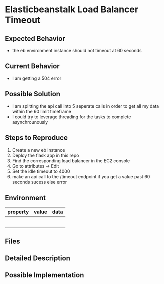 # Elasticbeanstalk Load Balancer Timeout
<!--- Provide a general summary of the issue in the Title above -->

## Expected Behavior
* the eb environment instance should not timeout at 60 seconds
<!--- Tell us what should happen -->

## Current Behavior
* I am getting a 504 error
<!--- Tell us what happens instead of the expected behavior -->

## Possible Solution
* I am splitting the api call into 5 seperate calls in order to get all my data within the 60 limit timeframe
* I could try to leverage threading for the tasks to complete asynchrounously


<!--- Not obligatory, but suggest a fix/reason for the bug, -->

## Steps to Reproduce

<!--- Provide a link to a live example, or an unambiguous set of steps to -->
<!--- reproduce this bug. Include code to reproduce, if relevant -->
1. Create a new eb instance
2. Deploy the flask app in this repo
3. Find the corresponding load balancer in the EC2 console
4. Go to attributes -> Edit
5. Set the idle timeout to 4000
6. make an api call to the /timeout endpoint if you get a value past 60 seconds sucess else error

## Environment
|property|value|data|
|:------|:------:|------|
||||
||||
||||
||||
||||
||||

## Files
<!-- paste snippets as well as upload files -->




<!--- How has this issue affected you? What are you trying to accomplish? -->
<!--- Providing context helps us come up with a solution that is most useful in the real world -->

<!--- Provide a general summary of the issue in the Title above -->

## Detailed Description
<!--- Provide a detailed description of the change or addition you are proposing -->

## Possible Implementation
<!--- Not obligatory, but suggest an idea for implementing addition or change -->
